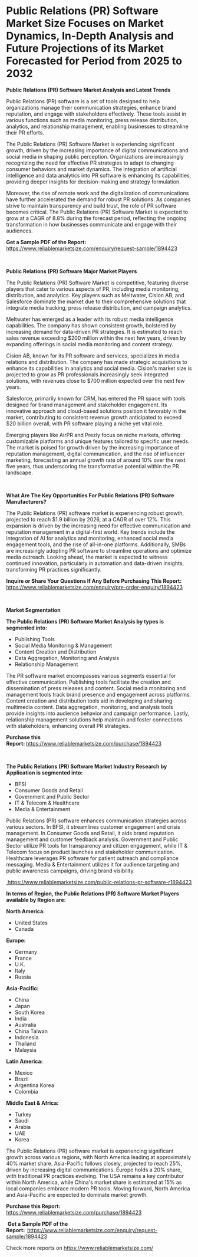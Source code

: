 <p><h1>Public Relations (PR) Software Market Size Focuses on Market Dynamics, In-Depth Analysis and Future Projections of its Market Forecasted for Period from 2025 to 2032</h1></p><p><strong>Public Relations (PR) Software Market Analysis and Latest Trends</strong></p>
<p><p>Public Relations (PR) software is a set of tools designed to help organizations manage their communication strategies, enhance brand reputation, and engage with stakeholders effectively. These tools assist in various functions such as media monitoring, press release distribution, analytics, and relationship management, enabling businesses to streamline their PR efforts.</p><p>The Public Relations (PR) Software Market is experiencing significant growth, driven by the increasing importance of digital communications and social media in shaping public perception. Organizations are increasingly recognizing the need for effective PR strategies to adapt to changing consumer behaviors and market dynamics. The integration of artificial intelligence and data analytics into PR software is enhancing its capabilities, providing deeper insights for decision-making and strategy formulation.</p><p>Moreover, the rise of remote work and the digitalization of communications have further accelerated the demand for robust PR solutions. As companies strive to maintain transparency and build trust, the role of PR software becomes critical. The Public Relations (PR) Software Market is expected to grow at a CAGR of 8.8% during the forecast period, reflecting the ongoing transformation in how businesses communicate and engage with their audiences.</p></p>
<p><strong>Get a Sample PDF of the Report:&nbsp;</strong> <a href="https://www.reliablemarketsize.com/enquiry/request-sample/1894423?utm_campaign=2889&utm_medium=2&utm_source=Github&utm_content=ia&utm_term=28032025&utm_id=public-relations-pr-software">https://www.reliablemarketsize.com/enquiry/request-sample/1894423</a></p>
<p>&nbsp;</p>
<p><strong>Public Relations (PR) Software Major Market Players</strong></p>
<p><p>The Public Relations (PR) Software Market is competitive, featuring diverse players that cater to various aspects of PR, including media monitoring, distribution, and analytics. Key players such as Meltwater, Cision AB, and Salesforce dominate the market due to their comprehensive solutions that integrate media tracking, press release distribution, and campaign analytics.</p><p>Meltwater has emerged as a leader with its robust media intelligence capabilities. The company has shown consistent growth, bolstered by increasing demand for data-driven PR strategies. It is estimated to reach sales revenue exceeding $200 million within the next few years, driven by expanding offerings in social media monitoring and content strategy.</p><p>Cision AB, known for its PR software and services, specializes in media relations and distribution. The company has made strategic acquisitions to enhance its capabilities in analytics and social media. Cision's market size is projected to grow as PR professionals increasingly seek integrated solutions, with revenues close to $700 million expected over the next few years.</p><p>Salesforce, primarily known for CRM, has entered the PR space with tools designed for brand management and stakeholder engagement. Its innovative approach and cloud-based solutions position it favorably in the market, contributing to consistent revenue growth anticipated to exceed $20 billion overall, with PR software playing a niche yet vital role.</p><p>Emerging players like AirPR and Prezly focus on niche markets, offering customizable platforms and unique features tailored to specific user needs. The market is poised for growth driven by the increasing importance of reputation management, digital communication, and the rise of influencer marketing, forecasting an annual growth rate of around 10% over the next five years, thus underscoring the transformative potential within the PR landscape.</p></p>
<p>&nbsp;</p>
<p><strong>What Are The Key Opportunities For Public Relations (PR) Software Manufacturers?</strong></p>
<p><p>The Public Relations (PR) software market is experiencing robust growth, projected to reach $1.9 billion by 2026, at a CAGR of over 12%. This expansion is driven by the increasing need for effective communication and reputation management in a digital-first world. Key trends include the integration of AI for analytics and monitoring, enhanced social media engagement tools, and the rise of all-in-one platforms. Additionally, SMBs are increasingly adopting PR software to streamline operations and optimize media outreach. Looking ahead, the market is expected to witness continued innovation, particularly in automation and data-driven insights, transforming PR practices significantly.</p></p>
<p><strong>Inquire or Share Your Questions If Any Before Purchasing This Report:</strong> <a href="https://www.reliablemarketsize.com/enquiry/pre-order-enquiry/1894423?utm_campaign=2889&utm_medium=2&utm_source=Github&utm_content=ia&utm_term=28032025&utm_id=public-relations-pr-software">https://www.reliablemarketsize.com/enquiry/pre-order-enquiry/1894423</a></p>
<p>&nbsp;</p>
<p><strong>Market Segmentation</strong></p>
<p><strong>The Public Relations (PR) Software Market Analysis by types is segmented into:</strong></p>
<p><ul><li>Publishing Tools</li><li>Social Media Monitoring & Management</li><li>Content Creation and Distribution</li><li>Data Aggregation, Monitoring and Analysis</li><li>Relationship Management</li></ul></p>
<p><p>The PR software market encompasses various segments essential for effective communication. Publishing tools facilitate the creation and dissemination of press releases and content. Social media monitoring and management tools track brand presence and engagement across platforms. Content creation and distribution tools aid in developing and sharing multimedia content. Data aggregation, monitoring, and analysis tools provide insights into audience behavior and campaign performance. Lastly, relationship management solutions help maintain and foster connections with stakeholders, enhancing overall PR strategies.</p></p>
<p><strong>Purchase this Report:&nbsp;</strong><a href="https://www.reliablemarketsize.com/purchase/1894423?utm_campaign=2889&utm_medium=2&utm_source=Github&utm_content=ia&utm_term=28032025&utm_id=public-relations-pr-software">https://www.reliablemarketsize.com/purchase/1894423</a></p>
<p>&nbsp;</p>
<p><strong>The Public Relations (PR) Software Market Industry Research by Application is segmented into:</strong></p>
<p><ul><li>BFSI</li><li>Consumer Goods and Retail</li><li>Government and Public Sector</li><li>IT & Telecom & Healthcare</li><li>Media & Entertainment</li></ul></p>
<p><p>Public Relations (PR) software enhances communication strategies across various sectors. In BFSI, it streamlines customer engagement and crisis management. In Consumer Goods and Retail, it aids brand reputation management and customer feedback analysis. Government and Public Sector utilize PR tools for transparency and citizen engagement, while IT & Telecom focus on product launches and stakeholder communication. Healthcare leverages PR software for patient outreach and compliance messaging. Media & Entertainment utilizes it for audience targeting and public awareness campaigns, driving brand visibility.</p></p>
<p><a href="https://www.reliablemarketsize.com/public-relations-pr-software-r1894423?utm_campaign=2889&utm_medium=2&utm_source=Github&utm_content=ia&utm_term=28032025&utm_id=public-relations-pr-software">&nbsp;https://www.reliablemarketsize.com/public-relations-pr-software-r1894423</a></p>
<p><strong>In terms of Region, the Public Relations (PR) Software Market Players available by Region are:</strong></p>
<p>
    <p> <strong> North America: </strong>
        <ul>
            <li>United States</li>
            <li>Canada</li>
        </ul>
        </p> 
    <p> <strong> Europe: </strong>
        <ul>
            <li>Germany</li>
            <li>France</li>
            <li>U.K.</li>
            <li>Italy</li>
            <li>Russia</li>
        </ul>
        </p> 
    <p> <strong> Asia-Pacific: </strong>
        <ul>
            <li>China</li>
            <li>Japan</li>
            <li>South Korea</li>
            <li>India</li>
            <li>Australia</li>
            <li>China Taiwan</li>
            <li>Indonesia</li>
            <li>Thailand</li>
            <li>Malaysia</li>
        </ul>
        </p> 
    <p> <strong> Latin America: </strong>
        <ul>
            <li>Mexico</li>
            <li>Brazil</li>
            <li>Argentina Korea</li>
            <li>Colombia</li>
        </ul>
        </p> 
    <p> <strong> Middle East & Africa: </strong>
        <ul>
            <li>Turkey</li>
            <li>Saudi</li>
            <li>Arabia</li>
            <li>UAE</li>
            <li>Korea</li>
        </ul>
    </p>
    </p>
<p><p>The Public Relations (PR) software market is experiencing significant growth across various regions, with North America leading at approximately 40% market share. Asia-Pacific follows closely, projected to reach 25%, driven by increasing digital communications. Europe holds a 20% share, with traditional PR practices evolving. The USA remains a key contributor within North America, while China's market share is estimated at 15% as local companies embrace modern PR tools. Moving forward, North America and Asia-Pacific are expected to dominate market growth.</p></p>
<p><strong>Purchase this Report: </strong><a href="https://www.reliablemarketsize.com/purchase/1894423?utm_campaign=2889&utm_medium=2&utm_source=Github&utm_content=ia&utm_term=28032025&utm_id=public-relations-pr-software">https://www.reliablemarketsize.com/purchase/1894423</a></p>
<p>&nbsp;<strong>Get a Sample PDF of the Report:&nbsp;&nbsp;</strong><a href="https://www.reliablemarketsize.com/enquiry/request-sample/1894423?utm_campaign=2889&utm_medium=2&utm_source=Github&utm_content=ia&utm_term=28032025&utm_id=public-relations-pr-software">https://www.reliablemarketsize.com/enquiry/request-sample/1894423</a></p>
<p><strong></strong></p>
<p>Check more reports on <a href="https://www.reliablemarketsize.com/?utm_campaign=2889&utm_medium=2&utm_source=Github&utm_content=ia&utm_term=28032025&utm_id=public-relations-pr-software">https://www.reliablemarketsize.com/</a></p>